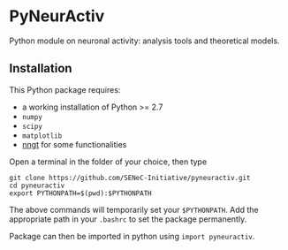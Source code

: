 # PyNeurActiv

Python module on neuronal activity: analysis tools and theoretical models.


## Installation

This Python package requires:

- a working installation of Python >= 2.7
- ``numpy`` 
- ``scipy``
- ``matplotlib``
- [nngt](https://github.com/Silmathoron/NNGT) for some functionalities


Open a terminal in the folder of your choice, then type

    git clone https://github.com/SENeC-Initiative/pyneuractiv.git
    cd pyneuractiv
    export PYTHONPATH=$(pwd):$PYTHONPATH

The above commands will temporarily set your `$PYTHONPATH`.
Add the appropriate path in your `.bashrc` to set the package permanently.

Package can then be imported in python using ``import pyneuractiv``.
